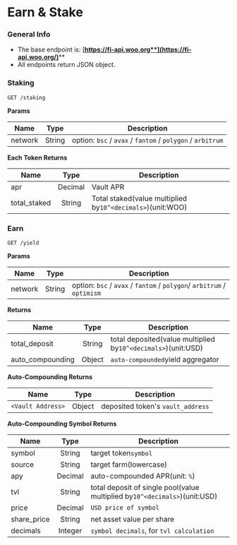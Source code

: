 # Earn & Stake

### General Info

* The base endpoint is: [**https://fi-api.woo.org**](https://fi-api.woo.org/)****
* All endpoints return JSON object.

### Staking

`GET /staking`

**Params**

| Name    |  Type  | Description                                                 |
| ------- | :----: | ----------------------------------------------------------- |
| network | String | option: `bsc` / `avax` / `fantom` / `polygon` /  `arbitrum` |

**Each Token Returns**

| Name          |   Type  | Description                                                |
| ------------- | :-----: | ---------------------------------------------------------- |
| apr           | Decimal | Vault APR                                                  |
| total\_staked |  String | Total staked(value multiplied by`10^<decimals>`)(unit:WOO) |

### Earn

`GET /yield`

**Params**

| Name    |  Type  | Description                                                            |
| ------- | :----: | ---------------------------------------------------------------------- |
| network | String | option: `bsc` / `avax` / `fantom` / `polygon`/ `arbitrum` / `optimism` |

**Returns**

| Name              |  Type  | Description                                                   |
| ----------------- | :----: | ------------------------------------------------------------- |
| total\_deposit    | String | total deposited(value multiplied by`10^<decimals>`)(unit:USD) |
| auto\_compounding | Object | `auto-compounded`yield aggregator                             |

**Auto-Compounding Returns**

| Name              |  Type  | Description                       |
| ----------------- | :----: | --------------------------------- |
| `<Vault Address>` | Object | deposited token's `vault_address` |

**Auto-Compounding Symbol Returns**

| Name         |   Type  | Description                                                                |
| ------------ | :-----: | -------------------------------------------------------------------------- |
| symbol       |  String | target token`symbol`                                                       |
| source       |  String | target farm(lowercase)                                                     |
| apy          | Decimal | auto-compounded APR(unit: `%`)                                             |
| tvl          |  String | total deposit of single pool(value multiplied by`10^<decimals>`)(unit:USD) |
| price        | Decimal | `USD price of symbol`                                                      |
| share\_price |  String | net asset value per share                                                  |
| decimals     | Integer | `symbol decimals`, for `tvl calculation`                                   |
